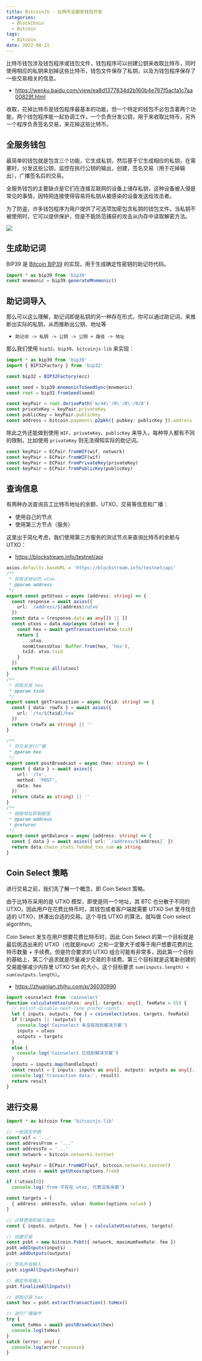 ```yaml
---
title: BitcoinJS - 比特币全服务钱包开发
categories: 
  - BlockChain
  - Bitcoin
tags:
  - Bitcoin
date: 2022-08-21
---
```


比特币钱包涉及钱包程序或钱包文件，钱包程序可以创建公钥来收取比特币，同时使用相应的私钥来划掉这些比特币，钱包文件保存了私钥，以及为钱包程序保存了一些交易相关的信息。

- https://wenku.baidu.com/view/ea8d1377834d2b160b4e767f5acfa1c7aa00829f.html

收取，花掉比特币是钱包程序最基本的功能，但一个特定的钱包不必包含着两个功能，两个钱包程序能一起协调工作，一个负责分发公钥，用于来收取比特币，另外一个程序负责签名交易，来花掉这些比特币。

## 全服务钱包

最简单的钱包就是包含三个功能，它生成私钥，然后基于它生成相应的私钥，在需要时，分发这些公钥，监控在执行公钥的输出，创建，签名交易（用于花掉输出），广播签名后的交易。

全服务钱包的主要缺点是它们在连接互联网的设备上储存私钥，这种设备被入侵是常见的事情，因特网连接使得容易将私钥从被感染的设备发送给攻击者。

为了防盗，许多钱包程序为用户提供了可选项加密包含私钥的钱包文件。当私钥不被使用时，它可以提供保护，但是不能防范捕获的攻击从内存中读取解密方法。

<!-- more -->

![](https://pic.imgdb.cn/item/62ff272516f2c2beb109a996.png)

## 生成助记词

BIP39 是 [Bitcoin BIP39](https://github.com/bitcoin/bips/blob/master/bip-0039.mediawiki) 的实现，用于生成确定性密钥的助记符代码。

```ts
import * as bip39 from 'bip39'
const mnemonic = bip39.generateMnemonic()
```

## 助记词导入

那么可以这么理解，助记词即是私钥的另一种存在形式，你可以通过助记词，来推断出实际的私钥，从而推断出公钥、地址等

- `助记词 -> 私钥 -> 公钥 -> 公钥 + 路径 -> 地址`

那么我们使用 `bip32`、`bip39`、`bitcoinjs-lib` 来实现：

```ts
import * as bip39 from 'bip39'
import { BIP32Factory } from 'bip32'

const bip32 = BIP32Factory(ecc)

const seed = bip39.mnemonicToSeedSync(mnemonic)
const root = bip32.fromSeed(seed)

const keyPair = root.derivePath('m/44\'/0\'/0\'/0/0')
const privateKey = keyPair.privateKey
const publicKey = keyPair.publicKey
const address = bitcoin.payments.p2pkh({ pubkey: publicKey }).address
```

除此之外还能做到使用 `WIF`、`privateKey`、`publicKey` 来导入，每种导入都有不同的限制，比如使用 `privateKey` 则无法得知实际的助记词。

```ts
const keyPair = ECPair.fromWIF(wif, network)
const keyPair = ECPair.fromWIF(wif)
const keyPair = ECPair.fromPrivateKey(privateKey)
const keyPair = ECPair.fromPublicKey(publicKey)
```

## 查询信息

有两种办法查询员工比特币地址的余额、UTXO、交易等信息和广播：

- 使用自己的节点
- 使用第三方节点（服务）

这里出于简化考虑，我们使用第三方服务的测试节点来查询比特币的余额与 UTXO：

- https://blockstream.info/testnet/api

```ts
axios.defaults.baseURL = 'https://blockstream.info/testnet/api'
/**
 * 获取该地址的 utxo
 * @param address
 */
export const getUtxos = async (address: string) => {
  const response = await axios({
    url: `/address/${address}/utxo`
  })
  const data = (response.data as any[]) || []
  const utxos = data.map(async (utxo) => {
    const hex = await getTransaction(utxo.txid)
    return {
      ...utxo,
      nonWitnessUtxo: Buffer.from(hex, 'hex'),
      txId: utxo.txid
    }
  })
  return Promise.all(utxos)
}
/**
 * 获取交易 hex
 * @param txid
 */
export const getTransaction = async (txid: string) => {
  const { data: rowTx } = await axios({
    url: `/tx/${txid}/hex`
  })
  return (rowTx as string) || ''
}

/**
 * 将交易进行广播
 * @param hex
 */
export const postBroadcast = async (hex: string) => {
  const { data } = await axios({
    url: '/tx',
    method: 'POST',
    data: hex
  })
  return (data as string) || ''
}
/**
 * 根据地址获取额度
 * @param address
 * @returns
 */
export const getBalance = async (address: string) => {
  const { data } = await axios({ url: `/address/${address}` })
  return data.chain_stats.funded_txo_sum as string
}
```

## Coin Select 策略

进行交易之前，我们先了解一个概念，即 Coin Select 策略。

由于比特币采用的是 UTXO 模型，即使是同一个地址，其 BTC 也分散于不同的 UTXO。因此用户在花费比特币时，其钱包或者客户端就需要 UTXO Set 里寻找合适的 UTXO，拼凑出合适的交易。这个寻找 UTXO 的算法，就叫做 Coin select algorithm。

Coin Select 发生在用户想要花费比特币时，因此 Coin Select 的第一个目标就是最后挑选出来的 UTXO（也就是input）之和一定要大于或等于用户想要花费的比特币数量 + 手续费。但是符合要求的 UTXO 组合可能有非常多，因此第一个目标的基础上，第二个追求就是尽量减少交易的手续费。第三个目标就是这笔新创建的交易能够减少内存里 UTXO Set 的大小，这个目标要求 `sum(inputs.length) < sum(outputs.length)`。

- https://zhuanlan.zhihu.com/p/36030990

```ts
import coinselect from 'coinselect'
function calculateUtxo(utxo: any[], targets: any[], feeRate = 55) {
  // eslint-disable-next-line prefer-const
  let { inputs, outputs, fee } = coinselect(utxos, targets, feeRate)
  if (!inputs || !outputs) {
    console.log('Coinselect 未没有找到解决方案')
    inputs = utxos
    outputs = targets
  }
  else {
    console.log('Coinselect 已找到解决方案')
  }
  inputs = inputs.map(handleInput)
  const result = { inputs: inputs as any[], outputs: outputs as any[], fee }
  console.log('transaction data:', result)
  return result
}
```

## 进行交易

```ts
import * as bitcoin from 'bitcoinjs-lib'

// 一些固定参数
const wif = '...'
const addressFrom = '...'
const addressTo = '...'
const network = bitcoin.networks.testnet

const keyPair = ECPair.fromWIF(wif, bitcoin.networks.testnet)
const utxos = await getUtxos(options.from)

if (!utxos[0])
  console.log('from 不存在 utxo, 代表没有余额')

const targets = [
  { address: addressTo, value: Number(options.value) }
]

// 计算费用和输入输出
const { inputs, outputs, fee } = calculateUtxo(utxos, targets)

// 创建交易
const psbt = new bitcoin.Psbt({ network, maximumFeeRate: fee })
psbt.addInputs(inputs)
psbt.addOutputs(outputs)

// 签名所有输入
psbt.signAllInputs(keyPair)

// 确定所有输入
psbt.finalizeAllInputs()

// 提取交易 hax
const hex = psbt.extractTransaction().toHex()

// 进行广播操作
try {
  const txHex = await postBroadcast(hex)
  console.log(txHex)
}
catch (error: any) {
  console.log(error.response)
}
```